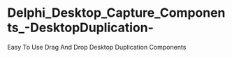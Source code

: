 # Delphi_Desktop_Capture_Components_-DesktopDuplication-
Easy To Use Drag And Drop Desktop Duplication Components
